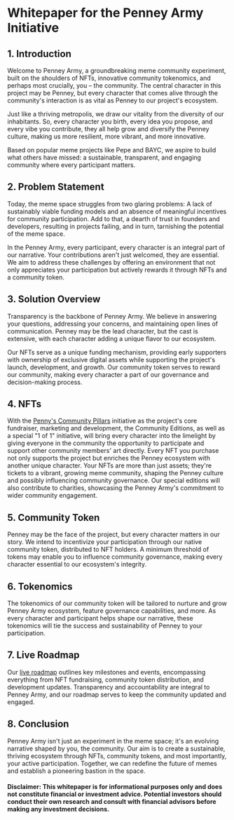 # Whitepaper for the Penney Army Initiative

## 1. Introduction
Welcome to Penney Army, a groundbreaking meme community experiment, built on the shoulders of NFTs, innovative community tokenomics, and perhaps most crucially, you – the community. The central character in this project may be Penney, but every character that comes alive through the community's interaction is as vital as Penney to our project's ecosystem.

Just like a thriving metropolis, we draw our vitality from the diversity of our inhabitants. So, every character you birth, every idea you propose, and every vibe you contribute, they all help grow and diversify the Penney culture, making us more resilient, more vibrant, and more innovative.

Based on popular meme projects like Pepe and BAYC, we aspire to build what others have missed: a sustainable, transparent, and engaging community where every participant matters.

## 2. Problem Statement
Today, the meme space struggles from two glaring problems: A lack of sustainably viable funding models and an absence of meaningful incentives for community participation. Add to that, a dearth of trust in founders and developers, resulting in projects failing, and in turn, tarnishing the potential of the meme space.

In the Penney Army, every participant, every character is an integral part of our narrative. Your contributions aren't just welcomed, they are essential. We aim to address these challenges by offering an environment that not only appreciates your participation but actively rewards it through NFTs and a community token.

## 3. Solution Overview
Transparency is the backbone of Penney Army. We believe in answering your questions, addressing your concerns, and maintaining open lines of communication. Penney may be the lead character, but the cast is extensive, with each character adding a unique flavor to our ecosystem.

Our NFTs serve as a unique funding mechanism, providing early supporters with ownership of exclusive digital assets while supporting the project's launch, development, and growth. Our community token serves to reward our community, making every character a part of our governance and decision-making process.

## 4. NFTs
With the [Penny's Community Pillars](https://nft.penneyarmy.com) initiative as the project's core fundraiser, marketing and development, the Community Editions, as well as a special "1 of 1" initiative, will bring every character into the limelight by giving everyone in the community the opportunity to participate and support other community members' art directly. Every NFT you purchase not only supports the project but enriches the Penney ecosystem with another unique character. Your NFTs are more than just assets; they're tickets to a vibrant, growing meme community, shaping the Penney culture and possibly influencing community governance. Our special editions will also contribute to charities, showcasing the Penney Army's commitment to wider community engagement.

## 5. Community Token
Penney may be the face of the project, but every character matters in our story. We intend to incentivize your participation through our native community token, distributed to NFT holders. A minimum threshold of tokens may enable you to influence community governance, making every character essential to our ecosystem's integrity.

## 6. Tokenomics
The tokenomics of our community token will be tailored to nurture and grow Penney Army ecosystem, feature governance capabilities, and more. As every character and participant helps shape our narrative, these tokenomics will tie the success and sustainability of Penney to your participation.

## 7. Live Roadmap
Our [live roadmap](https://github.com/users/PenneyArmy/projects/1/views/1) outlines key milestones and events, encompassing everything from NFT fundraising, community token distribution, and development updates. Transparency and accountability are integral to Penney Army, and our roadmap serves to keep the community updated and engaged.

## 8. Conclusion
Penney Army isn't just an experiment in the meme space; it's an evolving narrative shaped by you, the community. Our aim is to create a sustainable, thriving ecosystem through NFTs, community tokens, and most importantly, your active participation. Together, we can redefine the future of memes and establish a pioneering bastion in the space.

#### Disclaimer: This whitepaper is for informational purposes only and does not constitute financial or investment advice. Potential investors should conduct their own research and consult with financial advisors before making any investment decisions.
